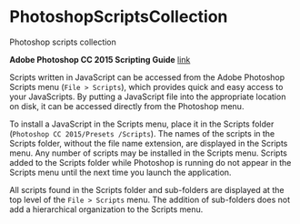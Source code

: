 # PhotoshopScriptsCollection
Photoshop scripts collection

**Adobe Photoshop CC 2015 Scripting Guide**
[link](http://wwwimages.adobe.com/content/dam/Adobe/en/devnet/photoshop/pdfs/photoshop-cc-scripting-guide-2015.pdf)

Scripts written in JavaScript can be accessed from the Adobe Photoshop Scripts menu (`File > Scripts`), which provides quick and easy access to your JavaScripts. By putting a JavaScript file into the appropriate location on disk, it can be accessed directly from the Photoshop menu.
To install a JavaScript in the Scripts menu, place it in the Scripts folder (`Photoshop CC 2015/Presets /Scripts`). The names of the scripts in the Scripts folder, without the file name extension, are displayed in the Scripts menu. Any number of scripts may be installed in the Scripts menu.Scripts added to the Scripts folder while Photoshop is running do not appear in the Scripts menu until the next time you launch the application.
All scripts found in the Scripts folder and sub-folders are displayed at the top level of the `File > Scripts` menu. The addition of sub-folders does not add a hierarchical organization to the Scripts menu.